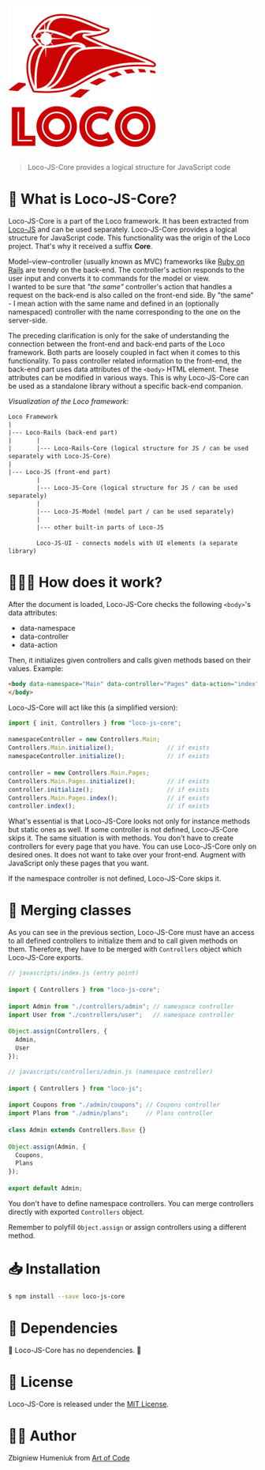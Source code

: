 ![logo](https://raw.githubusercontent.com/artofcodelabs/artofcodelabs.github.io/master/assets/ext/loco_logo_trans_sqr-300px.png)

> Loco-JS-Core provides a logical structure for JavaScript code

# 🧐 What is Loco-JS-Core?

Loco-JS-Core is a part of the Loco framework. It has been extracted from [Loco-JS](https://github.com/locoframework/loco-js) and can be used separately. Loco-JS-Core provides a logical structure for JavaScript code. This functionality was the origin of the Loco project. That's why it received a suffix **Core**. 

Model–view–controller (usually known as MVC) frameworks like [Ruby on Rails](https://rubyonrails.org) are trendy on the back-end. The controller's action responds to the user input and converts it to commands for the model or view.  
I wanted to be sure that _"the same"_ controller's action that handles a request on the back-end is also called on the front-end side. By "the same" - I mean action with the same name and defined in an (optionally namespaced) controller with the name corresponding to the one on the server-side. 

The preceding clarification is only for the sake of understanding the connection between the front-end and back-end parts of the Loco framework. Both parts are loosely coupled in fact when it comes to this functionality. To pass controller related information to the front-end, the back-end part uses data attributes of the `<body>` HTML element. These attributes can be modified in various ways. This is why Loco-JS-Core can be used as a standalone library without a specific back-end companion.

*Visualization of the Loco framework:*

```
Loco Framework
|
|--- Loco-Rails (back-end part)
|       |
|       |--- Loco-Rails-Core (logical structure for JS / can be used separately with Loco-JS-Core)
|
|--- Loco-JS (front-end part)
        |
        |--- Loco-JS-Core (logical structure for JS / can be used separately)
        |
        |--- Loco-JS-Model (model part / can be used separately)
        |
        |--- other built-in parts of Loco-JS

        Loco-JS-UI - connects models with UI elements (a separate library)
```

# 👷🏻‍♂️ How does it work?

After the document is loaded, Loco-JS-Core checks the following `<body>`'s data attributes:

* data-namespace
* data-controller
* data-action

Then, it initializes given controllers and calls given methods based on their values. Example:

```html
<body data-namespace="Main" data-controller="Pages" data-action="index">
</body>
```

Loco-JS-Core will act like this (a simplified version):

```javascript
import { init, Controllers } from "loco-js-core";

namespaceController = new Controllers.Main;
Controllers.Main.initialize();               // if exists
namespaceController.initialize();            // if exists

controller = new Controllers.Main.Pages;
Controllers.Main.Pages.initialize();         // if exists
controller.initialize();                     // if exists
Controllers.Main.Pages.index();              // if exists
controller.index();                          // if exists
```

What's essential is that Loco-JS-Core looks not only for instance methods but static ones as well. If some controller is not defined, Loco-JS-Core skips it. The same situation is with methods. You don't have to create controllers for every page that you have. You can use Loco-JS-Core only on desired ones. It does not want to take over your front-end. Augment with JavaScript only these pages that you want.

If the namespace controller is not defined, Loco-JS-Core skips it.

# 🔩 Merging classes

As you can see in the previous section, Loco-JS-Core must have an access to all defined controllers to initialize them and to call given methods on them. Therefore, they have to be merged with `Controllers` object which Loco-JS-Core exports.

```javascript
// javascripts/index.js (entry point)

import { Controllers } from "loco-js-core";

import Admin from "./controllers/admin"; // namespace controller
import User from "./controllers/user";   // namespace controller

Object.assign(Controllers, {
  Admin,
  User
});
```

```javascript
// javascripts/controllers/admin.js (namespace controller)

import { Controllers } from "loco-js";

import Coupons from "./admin/coupons"; // Coupons controller
import Plans from "./admin/plans";     // Plans controller

class Admin extends Controllers.Base {}

Object.assign(Admin, {
  Coupons,
  Plans
});

export default Admin;
```

You don't have to define namespace controllers. You can merge controllers directly with exported `Controllers` object.

Remember to polyfill `Object.assign` or assign controllers using a different method.

# 📥 Installation

```bash
$ npm install --save loco-js-core
```

# 🤝 Dependencies

🎊 Loco-JS-Core has no dependencies. 🎉

# 📜 License

Loco-JS-Core is released under the [MIT License](https://opensource.org/licenses/MIT).

# 👨‍🏭 Author

Zbigniew Humeniuk from [Art of Code](https://artofcode.co)